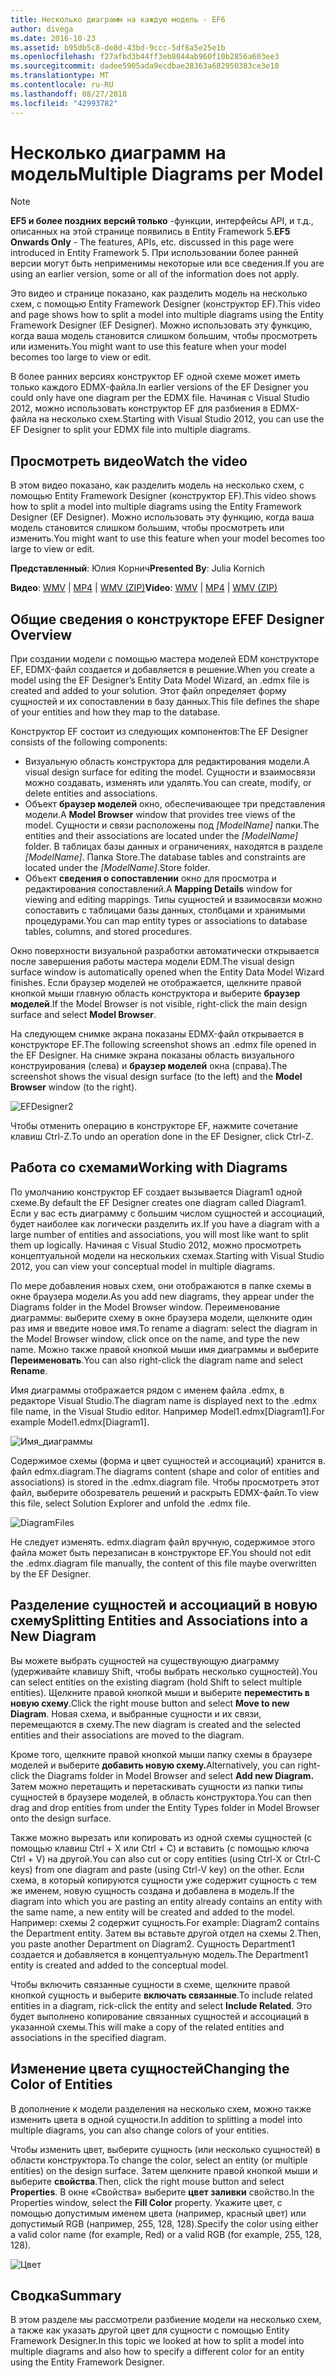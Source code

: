 ```yaml
---
title: Несколько диаграмм на каждую модель - EF6
author: divega
ms.date: 2016-10-23
ms.assetid: b95db5c8-de8d-43bd-9ccc-5df6a5e25e1b
ms.openlocfilehash: f27afbd3b44ff3eb8044ab960f10b2856a603ee3
ms.sourcegitcommit: dadee5905ada9ecdbae28363a682950383ce3e10
ms.translationtype: MT
ms.contentlocale: ru-RU
ms.lasthandoff: 08/27/2018
ms.locfileid: "42993782"
---
```

# <a name="multiple-diagrams-per-model"></a><span data-ttu-id="170c9-102">Несколько диаграмм на модель</span><span class="sxs-lookup"><span data-stu-id="170c9-102">Multiple Diagrams per Model</span></span>
> [!NOTE]
> <span data-ttu-id="170c9-103">**EF5 и более поздних версий только** -функции, интерфейсы API, и т.д., описанных на этой странице появились в Entity Framework 5.</span><span class="sxs-lookup"><span data-stu-id="170c9-103">**EF5 Onwards Only** - The features, APIs, etc. discussed in this page were introduced in Entity Framework 5.</span></span> <span data-ttu-id="170c9-104">При использовании более ранней версии могут быть неприменимы некоторые или все сведения.</span><span class="sxs-lookup"><span data-stu-id="170c9-104">If you are using an earlier version, some or all of the information does not apply.</span></span>

<span data-ttu-id="170c9-105">Это видео и странице показано, как разделить модель на несколько схем, с помощью Entity Framework Designer (конструктор EF).</span><span class="sxs-lookup"><span data-stu-id="170c9-105">This video and page shows how to split a model into multiple diagrams using the Entity Framework Designer (EF Designer).</span></span> <span data-ttu-id="170c9-106">Можно использовать эту функцию, когда ваша модель становится слишком большим, чтобы просмотреть или изменить.</span><span class="sxs-lookup"><span data-stu-id="170c9-106">You might want to use this feature when your model becomes too large to view or edit.</span></span>

<span data-ttu-id="170c9-107">В более ранних версиях конструктор EF одной схеме может иметь только каждого EDMX-файла.</span><span class="sxs-lookup"><span data-stu-id="170c9-107">In earlier versions of the EF Designer you could only have one diagram per the EDMX file.</span></span> <span data-ttu-id="170c9-108">Начиная с Visual Studio 2012, можно использовать конструктор EF для разбиения в EDMX-файла на несколько схем.</span><span class="sxs-lookup"><span data-stu-id="170c9-108">Starting with Visual Studio 2012, you can use the EF Designer to split your EDMX file into multiple diagrams.</span></span>

## <a name="watch-the-video"></a><span data-ttu-id="170c9-109">Просмотреть видео</span><span class="sxs-lookup"><span data-stu-id="170c9-109">Watch the video</span></span>
<span data-ttu-id="170c9-110">В этом видео показано, как разделить модель на несколько схем, с помощью Entity Framework Designer (конструктор EF).</span><span class="sxs-lookup"><span data-stu-id="170c9-110">This video shows how to split a model into multiple diagrams using the Entity Framework Designer (EF Designer).</span></span> <span data-ttu-id="170c9-111">Можно использовать эту функцию, когда ваша модель становится слишком большим, чтобы просмотреть или изменить.</span><span class="sxs-lookup"><span data-stu-id="170c9-111">You might want to use this feature when your model becomes too large to view or edit.</span></span>

<span data-ttu-id="170c9-112">**Представленный**: Юлия Корнич</span><span class="sxs-lookup"><span data-stu-id="170c9-112">**Presented By**: Julia Kornich</span></span>

<span data-ttu-id="170c9-113">**Видео**: [WMV](http://download.microsoft.com/download/5/C/2/5C2B52AB-5532-426F-B078-1E253341B5FA/HDI-ITPro-MSDN-winvideo-multiplediagrams.wmv) | [MP4](http://download.microsoft.com/download/5/C/2/5C2B52AB-5532-426F-B078-1E253341B5FA/HDI-ITPro-MSDN-mp4video-multiplediagrams.m4v) | [WMV (ZIP)](http://download.microsoft.com/download/5/C/2/5C2B52AB-5532-426F-B078-1E253341B5FA/HDI-ITPro-MSDN-winvideo-multiplediagrams.zip)</span><span class="sxs-lookup"><span data-stu-id="170c9-113">**Video**: [WMV](http://download.microsoft.com/download/5/C/2/5C2B52AB-5532-426F-B078-1E253341B5FA/HDI-ITPro-MSDN-winvideo-multiplediagrams.wmv) | [MP4](http://download.microsoft.com/download/5/C/2/5C2B52AB-5532-426F-B078-1E253341B5FA/HDI-ITPro-MSDN-mp4video-multiplediagrams.m4v) | [WMV (ZIP)](http://download.microsoft.com/download/5/C/2/5C2B52AB-5532-426F-B078-1E253341B5FA/HDI-ITPro-MSDN-winvideo-multiplediagrams.zip)</span></span>

## <a name="ef-designer-overview"></a><span data-ttu-id="170c9-114">Общие сведения о конструкторе EF</span><span class="sxs-lookup"><span data-stu-id="170c9-114">EF Designer Overview</span></span>

<span data-ttu-id="170c9-115">При создании модели с помощью мастера моделей EDM конструкторе EF, EDMX-файл создается и добавляется в решение.</span><span class="sxs-lookup"><span data-stu-id="170c9-115">When you create a model using the EF Designer’s Entity Data Model Wizard, an .edmx file is created and added to your solution.</span></span> <span data-ttu-id="170c9-116">Этот файл определяет форму сущностей и их сопоставлении в базу данных.</span><span class="sxs-lookup"><span data-stu-id="170c9-116">This file defines the shape of your entities and how they map to the database.</span></span>

<span data-ttu-id="170c9-117">Конструктор EF состоит из следующих компонентов:</span><span class="sxs-lookup"><span data-stu-id="170c9-117">The EF Designer consists of the following components:</span></span>

-   <span data-ttu-id="170c9-118">Визуальную область конструктора для редактирования модели.</span><span class="sxs-lookup"><span data-stu-id="170c9-118">A visual design surface for editing the model.</span></span> <span data-ttu-id="170c9-119">Сущности и взаимосвязи можно создавать, изменять или удалять.</span><span class="sxs-lookup"><span data-stu-id="170c9-119">You can create, modify, or delete entities and associations.</span></span>
-   <span data-ttu-id="170c9-120">Объект **браузер моделей** окно, обеспечивающее три представления модели.</span><span class="sxs-lookup"><span data-stu-id="170c9-120">A **Model Browser** window that provides tree views of the model.</span></span>  <span data-ttu-id="170c9-121">Сущности и связи расположены под *\[ModelName\]* папки.</span><span class="sxs-lookup"><span data-stu-id="170c9-121">The entities and their associations are located under the *\[ModelName\]* folder.</span></span> <span data-ttu-id="170c9-122">В таблицах базы данных и ограничениях, находятся в разделе  *\[ModelName\]*. Папка Store.</span><span class="sxs-lookup"><span data-stu-id="170c9-122">The database tables and constraints are located under the *\[ModelName\]*.Store folder.</span></span>
-   <span data-ttu-id="170c9-123">Объект **сведения о сопоставлении** окно для просмотра и редактирования сопоставлений.</span><span class="sxs-lookup"><span data-stu-id="170c9-123">A **Mapping Details** window for viewing and editing mappings.</span></span> <span data-ttu-id="170c9-124">Типы сущностей и взаимосвязи можно сопоставить с таблицами базы данных, столбцами и хранимыми процедурами.</span><span class="sxs-lookup"><span data-stu-id="170c9-124">You can map entity types or associations to database tables, columns, and stored procedures.</span></span> 

<span data-ttu-id="170c9-125">Окно поверхности визуальной разработки автоматически открывается после завершения работы мастера модели EDM.</span><span class="sxs-lookup"><span data-stu-id="170c9-125">The visual design surface window is automatically opened when the Entity Data Model Wizard finishes.</span></span> <span data-ttu-id="170c9-126">Если браузер моделей не отображается, щелкните правой кнопкой мыши главную область конструктора и выберите **браузер моделей**.</span><span class="sxs-lookup"><span data-stu-id="170c9-126">If the Model Browser is not visible, right-click the main design surface and select **Model Browser**.</span></span>

<span data-ttu-id="170c9-127">На следующем снимке экрана показаны EDMX-файл открывается в конструкторе EF.</span><span class="sxs-lookup"><span data-stu-id="170c9-127">The following screenshot shows an .edmx file opened in the EF Designer.</span></span> <span data-ttu-id="170c9-128">На снимке экрана показаны область визуального конструирования (слева) и **браузер моделей** окна (справа).</span><span class="sxs-lookup"><span data-stu-id="170c9-128">The screenshot shows the visual design surface (to the left) and the **Model Browser** window (to the right).</span></span>

![EFDesigner2](~/ef6/media/efdesigner2.png)

<span data-ttu-id="170c9-130">Чтобы отменить операцию в конструкторе EF, нажмите сочетание клавиш Ctrl-Z.</span><span class="sxs-lookup"><span data-stu-id="170c9-130">To undo an operation done in the EF Designer, click Ctrl-Z.</span></span>

## <a name="working-with-diagrams"></a><span data-ttu-id="170c9-131">Работа со схемами</span><span class="sxs-lookup"><span data-stu-id="170c9-131">Working with Diagrams</span></span>

<span data-ttu-id="170c9-132">По умолчанию конструктор EF создает вызывается Diagram1 одной схеме.</span><span class="sxs-lookup"><span data-stu-id="170c9-132">By default the EF Designer creates one diagram called Diagram1.</span></span> <span data-ttu-id="170c9-133">Если у вас есть диаграмму с большим числом сущностей и ассоциаций, будет наиболее как логически разделить их.</span><span class="sxs-lookup"><span data-stu-id="170c9-133">If you have a diagram with a large number of entities and associations, you will most like want to split them up logically.</span></span> <span data-ttu-id="170c9-134">Начиная с Visual Studio 2012, можно просмотреть концептуальной модели на нескольких схемах.</span><span class="sxs-lookup"><span data-stu-id="170c9-134">Starting with Visual Studio 2012, you can view your conceptual model in multiple diagrams.</span></span>   

<span data-ttu-id="170c9-135">По мере добавления новых схем, они отображаются в папке схемы в окне браузера модели.</span><span class="sxs-lookup"><span data-stu-id="170c9-135">As you add new diagrams, they appear under the Diagrams folder in the Model Browser window.</span></span> <span data-ttu-id="170c9-136">Переименование диаграммы: выберите схему в окне браузера модели, щелкните один раз имя и введите новое имя.</span><span class="sxs-lookup"><span data-stu-id="170c9-136">To rename a diagram: select the diagram in the Model Browser window, click once on the name, and type the new name.</span></span>  <span data-ttu-id="170c9-137">Можно также правой кнопкой мыши имя диаграммы и выберите **Переименовать**.</span><span class="sxs-lookup"><span data-stu-id="170c9-137">You can also right-click the diagram name and select **Rename**.</span></span>

<span data-ttu-id="170c9-138">Имя диаграммы отображается рядом с именем файла .edmx, в редакторе Visual Studio.</span><span class="sxs-lookup"><span data-stu-id="170c9-138">The diagram name is displayed next to the .edmx file name, in the Visual Studio editor.</span></span> <span data-ttu-id="170c9-139">Например Model1.edmx\[Diagram1\].</span><span class="sxs-lookup"><span data-stu-id="170c9-139">For example Model1.edmx\[Diagram1\].</span></span>

![Имя_диаграммы](~/ef6/media/diagramname.png)

<span data-ttu-id="170c9-141">Содержимое схемы (форма и цвет сущностей и ассоциаций) хранится в. файл edmx.diagram.</span><span class="sxs-lookup"><span data-stu-id="170c9-141">The diagrams content (shape and color of entities and associations) is stored in the .edmx.diagram file.</span></span> <span data-ttu-id="170c9-142">Чтобы просмотреть этот файл, выберите обозреватель решений и раскрыть EDMX-файл.</span><span class="sxs-lookup"><span data-stu-id="170c9-142">To view this file, select Solution Explorer and unfold the .edmx file.</span></span> 

![DiagramFiles](~/ef6/media/diagramfiles.png)

<span data-ttu-id="170c9-144">Не следует изменять. edmx.diagram файл вручную, содержимое этого файла может быть перезаписан в конструкторе EF.</span><span class="sxs-lookup"><span data-stu-id="170c9-144">You should not edit the .edmx.diagram file manually, the content of this file maybe overwritten by the EF Designer.</span></span>
 
## <a name="splitting-entities-and-associations-into-a-new-diagram"></a><span data-ttu-id="170c9-145">Разделение сущностей и ассоциаций в новую схему</span><span class="sxs-lookup"><span data-stu-id="170c9-145">Splitting Entities and Associations into a New Diagram</span></span>

<span data-ttu-id="170c9-146">Вы можете выбрать сущностей на существующую диаграмму (удерживайте клавишу Shift, чтобы выбрать несколько сущностей).</span><span class="sxs-lookup"><span data-stu-id="170c9-146">You can select entities on the existing diagram (hold Shift to select multiple entities).</span></span> <span data-ttu-id="170c9-147">Щелкните правой кнопкой мыши и выберите **переместить в новую схему**.</span><span class="sxs-lookup"><span data-stu-id="170c9-147">Click the right mouse button and select **Move to new Diagram**.</span></span> <span data-ttu-id="170c9-148">Новая схема, и выбранные сущности и их связи, перемещаются в схему.</span><span class="sxs-lookup"><span data-stu-id="170c9-148">The new diagram is created and the selected entities and their associations are moved to the diagram.</span></span>

<span data-ttu-id="170c9-149">Кроме того, щелкните правой кнопкой мыши папку схемы в браузере моделей и выберите **добавить новую схему.**</span><span class="sxs-lookup"><span data-stu-id="170c9-149">Alternatively, you can right-click the Diagrams folder in Model Browser and select **Add new Diagram.**</span></span> <span data-ttu-id="170c9-150">Затем можно перетащить и перетаскивать сущности из папки типы сущностей в браузере моделей, в область конструктора.</span><span class="sxs-lookup"><span data-stu-id="170c9-150">You can then drag and drop entities from under the Entity Types folder in Model Browser onto the design surface.</span></span>

<span data-ttu-id="170c9-151">Также можно вырезать или копировать из одной схемы сущностей (с помощью клавиш Ctrl + X или Ctrl + C) и вставить (с помощью ключа Ctrl + V) на другой.</span><span class="sxs-lookup"><span data-stu-id="170c9-151">You can also cut or copy entities (using Ctrl-X or Ctrl-C keys) from one diagram and paste (using Ctrl-V key) on the other.</span></span> <span data-ttu-id="170c9-152">Если схема, в который копируются сущности уже содержит сущность с тем же именем, новую сущность создана и добавлена в модель.</span><span class="sxs-lookup"><span data-stu-id="170c9-152">If the diagram into which you are pasting an entity already contains an entity with the same name, a new entity will be created and added to the model.</span></span>  <span data-ttu-id="170c9-153">Например: схемы 2 содержит сущность.</span><span class="sxs-lookup"><span data-stu-id="170c9-153">For example: Diagram2 contains the Department entity.</span></span> <span data-ttu-id="170c9-154">Затем вы вставьте другой отдел на схемы 2.</span><span class="sxs-lookup"><span data-stu-id="170c9-154">Then, you paste another Department on Diagram2.</span></span> <span data-ttu-id="170c9-155">Сущность Department1 создается и добавляется в концептуальную модель.</span><span class="sxs-lookup"><span data-stu-id="170c9-155">The Department1 entity is created and added to the conceptual model.</span></span>   

<span data-ttu-id="170c9-156">Чтобы включить связанные сущности в схеме, щелкните правой кнопкой сущность и выберите **включать связанные**.</span><span class="sxs-lookup"><span data-stu-id="170c9-156">To include related entities in a diagram, rick-click the entity and select **Include Related**.</span></span> <span data-ttu-id="170c9-157">Это будет выполнено копирование связанных сущностей и ассоциаций в указанной схемы.</span><span class="sxs-lookup"><span data-stu-id="170c9-157">This will make a copy of the related entities and associations in the specified diagram.</span></span>

## <a name="changing-the-color-of-entities"></a><span data-ttu-id="170c9-158">Изменение цвета сущностей</span><span class="sxs-lookup"><span data-stu-id="170c9-158">Changing the Color of Entities</span></span>

<span data-ttu-id="170c9-159">В дополнение к модели разделения на несколько схем, можно также изменить цвета в одной сущности.</span><span class="sxs-lookup"><span data-stu-id="170c9-159">In addition to splitting a model into multiple diagrams, you can also change colors of your entities.</span></span>

<span data-ttu-id="170c9-160">Чтобы изменить цвет, выберите сущность (или несколько сущностей) в области конструктора.</span><span class="sxs-lookup"><span data-stu-id="170c9-160">To change the color, select an entity (or multiple entities) on the design surface.</span></span> <span data-ttu-id="170c9-161">Затем щелкните правой кнопкой мыши и выберите **свойства**.</span><span class="sxs-lookup"><span data-stu-id="170c9-161">Then, click the right mouse button and select **Properties**.</span></span> <span data-ttu-id="170c9-162">В окне «Свойства» выберите **цвет заливки** свойство.</span><span class="sxs-lookup"><span data-stu-id="170c9-162">In the Properties window, select the **Fill Color** property.</span></span> <span data-ttu-id="170c9-163">Укажите цвет, с помощью допустимым именем цвета (например, красный цвет) или допустимый RGB (например, 255, 128, 128).</span><span class="sxs-lookup"><span data-stu-id="170c9-163">Specify the color using either a valid color name (for example, Red) or a valid RGB (for example, 255, 128, 128).</span></span> 

![Цвет](~/ef6/media/color.png)

## <a name="summary"></a><span data-ttu-id="170c9-165">Сводка</span><span class="sxs-lookup"><span data-stu-id="170c9-165">Summary</span></span>

<span data-ttu-id="170c9-166">В этом разделе мы рассмотрели разбиение модели на несколько схем, а также как указать другой цвет для сущности с помощью Entity Framework Designer.</span><span class="sxs-lookup"><span data-stu-id="170c9-166">In this topic we looked at how to split a model into multiple diagrams and also how to specify a different color for an entity using the Entity Framework Designer.</span></span> 
